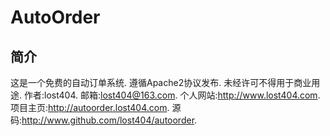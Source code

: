 AutoOrder
=========
简介
----
这是一个免费的自动订单系统.
遵循Apache2协议发布.
未经许可不得用于商业用途.
作者:lost404.
邮箱:lost404@163.com.
个人网站:http://www.lost404.com.
项目主页:http://autoorder.lost404.com.
源码:http://www.github.com/lost404/autoorder.
